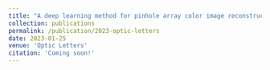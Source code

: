 ```yaml
---
title: "A deep learning method for pinhole array color image reconstruction"
collection: publications
permalink: /publication/2023-optic-letters
date: 2023-01-25
venue: 'Optic Letters'
citation: 'Coming soon!'
---
```

